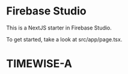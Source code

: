# Firebase Studio

This is a NextJS starter in Firebase Studio.

To get started, take a look at src/app/page.tsx.

# TIMEWISE-A